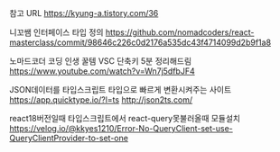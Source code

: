 참고 URL
https://kyung-a.tistory.com/36

니꼬쌤 인터페이스 타입 정의
https://github.com/nomadcoders/react-masterclass/commit/98646c226c0d2176a535dc43f4714099d2b9f1a8

노마드코더 코딩 인생 꿀템 VSC 단축키 5분 정리해드림
https://www.youtube.com/watch?v=Wn7j5dfbJF4

JSON데이터를 타입스크립트 타입으로 빠르게 변환시켜주는 사이트
https://app.quicktype.io/?l=ts
http://json2ts.com/

react18버전일때 타입스크립트에서 react-query못불러올때 모듈설치
https://velog.io/@kkyes1210/Error-No-QueryClient-set-use-QueryClientProvider-to-set-one